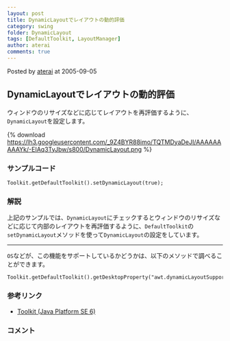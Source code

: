 ```yaml
---
layout: post
title: DynamicLayoutでレイアウトの動的評価
category: swing
folder: DynamicLayout
tags: [DefaultToolkit, LayoutManager]
author: aterai
comments: true
---
```


Posted by [aterai](http://terai.xrea.jp/aterai.html) at 2005-09-05

## DynamicLayoutでレイアウトの動的評価
ウィンドウのリサイズなどに応じてレイアウトを再評価するように、`DynamicLayout`を設定します。


{% download https://lh3.googleusercontent.com/_9Z4BYR88imo/TQTMDyaDeJI/AAAAAAAAAYk/-EIAq3TyJbw/s800/DynamicLayout.png %}

### サンプルコード
<pre class="prettyprint"><code>Toolkit.getDefaultToolkit().setDynamicLayout(true);
</code></pre>

### 解説
上記のサンプルでは、`DynamicLayout`にチェックするとウィンドウのリサイズなどに応じて内部のレイアウトを再評価するように、`DefaultToolkit`の`setDynamicLayout`メソッドを使って`DynamicLayout`の設定をしています。

- - - -
`OS`などが、この機能をサポートしているかどうかは、以下のメソッドで調べることができます。

<pre class="prettyprint"><code>Toolkit.getDefaultToolkit().getDesktopProperty("awt.dynamicLayoutSupported");
</code></pre>

### 参考リンク
- [Toolkit (Java Platform SE 6)](http://docs.oracle.com/javase/jp/6/api/java/awt/Toolkit.html#setDynamicLayout%28boolean%29)

<!-- dummy comment line for breaking list -->

### コメント
